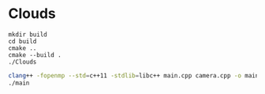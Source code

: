 # Clouds
```
mkdir build
cd build
cmake ..
cmake --build .
./Clouds
```


```bash
clang++ -fopenmp --std=c++11 -stdlib=libc++ main.cpp camera.cpp -o main
./main
```